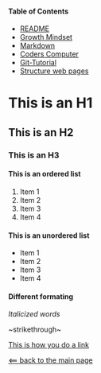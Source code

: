 
#### Table of Contents
* [README](README.md)
* [Growth Mindset](Growth-Mindset.md)
* [Markdown](markdown.md)
* [Coders Computer](coders-computer.md)
* [Git-Tutorial](Git_Tutorial.md)
* [Structure web pages](Structure_webpages.md)

# This is an H1
## This is an H2
### This is an H3

#### This is an ordered list
1. Item 1
1. Item 2
1. Item 3
1. Item 4

#### This is an unordered list
* Item 1
* Item 2
* Item 3
* Item 4

#### Different formating

*Italicized words*

~strikethrough~

[This is how you do a link](markdown.md)

[<== back to the main page](README.md)
